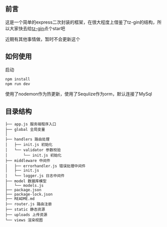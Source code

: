 ## 前言

这是一个简单的express二次封装的框架，在很大程度上借鉴了tz-gin的结构，所以大家快去给[tz-gin](https://github.com/xjtu-tenzor/tz-gin-template)点个star吧

近期有其他事情做，暂时不会更新这个

## 如何使用

启动
```bash
npm install
npm run dev
```
使用了nodemon作为热更新，使用了Sequlize作为orm，默认连接了MySql

## 目录结构

```
├── app.js 服务端程序入口
├── global 全局变量
│   
├── handlers 路由处理
│   ├── init.js 初始化
│   └── validator 参数校验
│       └── init.js 初始化
├── middleware 中间件
│   ├── errorhandler.js 错误处理中间件
│   ├── init.js 
│   └── logger.js 日志中间件
├── model 数据库模型
│   └── models.js
├── package.json
├── package-lock.json
├── README.md
├── router.js 路由注册
├── static 静态资源
├── uploads 上传资源
└── views 渲染视图
```

